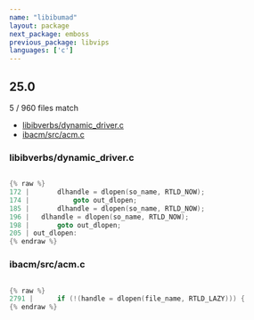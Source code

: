 ```yaml
---
name: "libibumad"
layout: package
next_package: emboss
previous_package: libvips
languages: ['c']
---
```

## 25.0
5 / 960 files match

 - [libibverbs/dynamic_driver.c](#libibverbsdynamic_driverc)
 - [ibacm/src/acm.c](#ibacmsrcacmc)

### libibverbs/dynamic_driver.c

```c

{% raw %}
172 | 		dlhandle = dlopen(so_name, RTLD_NOW);
174 | 			goto out_dlopen;
185 | 		dlhandle = dlopen(so_name, RTLD_NOW);
196 | 	dlhandle = dlopen(so_name, RTLD_NOW);
198 | 		goto out_dlopen;
205 | out_dlopen:
{% endraw %}

```
### ibacm/src/acm.c

```c

{% raw %}
2791 | 		if (!(handle = dlopen(file_name, RTLD_LAZY))) {
{% endraw %}

```